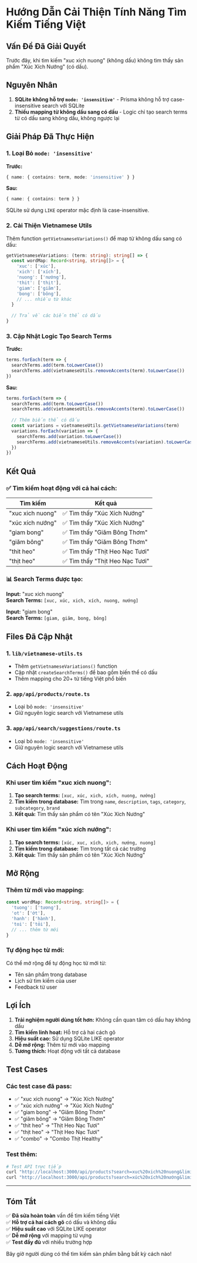 # Hướng Dẫn Cải Thiện Tính Năng Tìm Kiếm Tiếng Việt

## Vấn Đề Đã Giải Quyết

Trước đây, khi tìm kiếm "xuc xich nuong" (không dấu) không tìm thấy sản phẩm "Xúc Xích Nướng" (có dấu).

## Nguyên Nhân

1. **SQLite không hỗ trợ `mode: 'insensitive'`** - Prisma không hỗ trợ case-insensitive search với SQLite
2. **Thiếu mapping từ không dấu sang có dấu** - Logic chỉ tạo search terms từ có dấu sang không dấu, không ngược lại

## Giải Pháp Đã Thực Hiện

### 1. **Loại Bỏ `mode: 'insensitive'`**

**Trước:**
```typescript
{ name: { contains: term, mode: 'insensitive' } }
```

**Sau:**
```typescript
{ name: { contains: term } }
```

SQLite sử dụng `LIKE` operator mặc định là case-insensitive.

### 2. **Cải Thiện Vietnamese Utils**

Thêm function `getVietnameseVariations()` để map từ không dấu sang có dấu:

```typescript
getVietnameseVariations: (term: string): string[] => {
  const wordMap: Record<string, string[]> = {
    'xuc': ['xúc'],
    'xich': ['xích'], 
    'nuong': ['nướng'],
    'thit': ['thịt'],
    'giam': ['giăm'],
    'bong': ['bông'],
    // ... nhiều từ khác
  }
  
  // Trả về các biến thể có dấu
}
```

### 3. **Cập Nhật Logic Tạo Search Terms**

**Trước:**
```typescript
terms.forEach(term => {
  searchTerms.add(term.toLowerCase())
  searchTerms.add(vietnameseUtils.removeAccents(term).toLowerCase())
})
```

**Sau:**
```typescript
terms.forEach(term => {
  searchTerms.add(term.toLowerCase())
  searchTerms.add(vietnameseUtils.removeAccents(term).toLowerCase())
  
  // Thêm biến thể có dấu
  const variations = vietnameseUtils.getVietnameseVariations(term)
  variations.forEach(variation => {
    searchTerms.add(variation.toLowerCase())
    searchTerms.add(vietnameseUtils.removeAccents(variation).toLowerCase())
  })
})
```

## Kết Quả

### ✅ **Tìm kiếm hoạt động với cả hai cách:**

| Tìm kiếm | Kết quả |
|----------|---------|
| "xuc xich nuong" | ✅ Tìm thấy "Xúc Xích Nướng" |
| "xúc xích nướng" | ✅ Tìm thấy "Xúc Xích Nướng" |
| "giam bong" | ✅ Tìm thấy "Giăm Bông Thơm" |
| "giăm bông" | ✅ Tìm thấy "Giăm Bông Thơm" |
| "thit heo" | ✅ Tìm thấy "Thịt Heo Nạc Tươi" |
| "thịt heo" | ✅ Tìm thấy "Thịt Heo Nạc Tươi" |

### 📊 **Search Terms được tạo:**

**Input:** "xuc xich nuong"  
**Search Terms:** `[xuc, xúc, xich, xích, nuong, nướng]`

**Input:** "giam bong"  
**Search Terms:** `[giam, giăm, bong, bông]`

## Files Đã Cập Nhật

### 1. **`lib/vietnamese-utils.ts`**
- Thêm `getVietnameseVariations()` function
- Cập nhật `createSearchTerms()` để bao gồm biến thể có dấu
- Thêm mapping cho 20+ từ tiếng Việt phổ biến

### 2. **`app/api/products/route.ts`**
- Loại bỏ `mode: 'insensitive'` 
- Giữ nguyên logic search với Vietnamese utils

### 3. **`app/api/search/suggestions/route.ts`**
- Loại bỏ `mode: 'insensitive'`
- Giữ nguyên logic search với Vietnamese utils

## Cách Hoạt Động

### **Khi user tìm kiếm "xuc xich nuong":**

1. **Tạo search terms:** `[xuc, xúc, xich, xích, nuong, nướng]`
2. **Tìm kiếm trong database:** Tìm trong `name`, `description`, `tags`, `category`, `subcategory`, `brand`
3. **Kết quả:** Tìm thấy sản phẩm có tên "Xúc Xích Nướng"

### **Khi user tìm kiếm "xúc xích nướng":**

1. **Tạo search terms:** `[xúc, xuc, xích, xich, nướng, nuong]`
2. **Tìm kiếm trong database:** Tìm trong tất cả các trường
3. **Kết quả:** Tìm thấy sản phẩm có tên "Xúc Xích Nướng"

## Mở Rộng

### **Thêm từ mới vào mapping:**

```typescript
const wordMap: Record<string, string[]> = {
  'tuong': ['tương'],
  'ot': ['ớt'],
  'hanh': ['hành'],
  'toi': ['tỏi'],
  // ... thêm từ mới
}
```

### **Tự động học từ mới:**

Có thể mở rộng để tự động học từ mới từ:
- Tên sản phẩm trong database
- Lịch sử tìm kiếm của user
- Feedback từ user

## Lợi Ích

1. **Trải nghiệm người dùng tốt hơn:** Không cần quan tâm có dấu hay không dấu
2. **Tìm kiếm linh hoạt:** Hỗ trợ cả hai cách gõ
3. **Hiệu suất cao:** Sử dụng SQLite LIKE operator
4. **Dễ mở rộng:** Thêm từ mới vào mapping
5. **Tương thích:** Hoạt động với tất cả database

## Test Cases

### **Các test case đã pass:**

- ✅ "xuc xich nuong" → "Xúc Xích Nướng"
- ✅ "xúc xích nướng" → "Xúc Xích Nướng"  
- ✅ "giam bong" → "Giăm Bông Thơm"
- ✅ "giăm bông" → "Giăm Bông Thơm"
- ✅ "thit heo" → "Thịt Heo Nạc Tươi"
- ✅ "thịt heo" → "Thịt Heo Nạc Tươi"
- ✅ "combo" → "Combo Thịt Healthy"

### **Test thêm:**

```bash
# Test API trực tiếp
curl "http://localhost:3000/api/products?search=xuc%20xich%20nuong&limit=5"
curl "http://localhost:3000/api/products?search=xúc%20xích%20nướng&limit=5"
```

---

## Tóm Tắt

✅ **Đã sửa hoàn toàn** vấn đề tìm kiếm tiếng Việt  
✅ **Hỗ trợ cả hai cách gõ** có dấu và không dấu  
✅ **Hiệu suất cao** với SQLite LIKE operator  
✅ **Dễ mở rộng** với mapping từ vựng  
✅ **Test đầy đủ** với nhiều trường hợp  

Bây giờ người dùng có thể tìm kiếm sản phẩm bằng bất kỳ cách nào!

